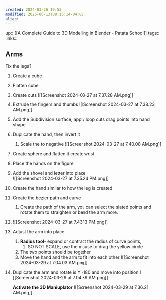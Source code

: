 ```yaml
---
created: 2024-03-26 19:53
modified: 2025-06-13T08:15:14-04:00
alias: 
---
```

up::  [[A Complete Guide to 3D Modelling in Blender - Patata School]]
tags:: 
links::
## Arms
Fix the legs?
1. Create a cube
2. Flatten cube
3. Create cuts
	 ![[Screenshot 2024-03-27 at 7.37.28 AM.png]]
1. Extrude the fingers and thumbs
	 ![[Screenshot 2024-03-27 at 7.38.23 AM.png]]
5. Add the Subdivision surface, apply loop cuts drag points into hand shape
6. Duplicate the hand, then invert it
	1. Scale the to negative
	![[Screenshot 2024-03-27 at 7.40.08 AM.png]]
6. Create sphere and flatten it create wrist
7. Place the hands on the figure
8. Add the shovel and letter into place  
![[Screenshot 2024-03-27 at 7.35.24 PM.png]]
  
9. Create the hand similar to how the leg is created
10. Create the bezier path and curve
	1. Create the path of the arm, you can select the slated points and rotate them to straighten or bend the arm more.
11. ![[Screenshot 2024-03-27 at 7.43.13 PM.png]]
12. Adjust the arm into place
	1. **Radius tool**- expand or contract the radius of curve points,
		1. SO NOT SCALE, use the mouse to drag the yellow circle
	2. The two points should be together
	3. Move the hand and the arm to fit into each other
	 ![[Screenshot 2024-03-29 at 7.04.03 AM.png]]
13. Duplicate the arm and rotate is Y -180 and move into position 
	![[Screenshot 2024-03-29 at 7.04.39 AM.png]]
	
	
	**Activate the 3D Maniuplator**
	![[Screenshot 2024-03-29 at 7.36.21 AM.png]]